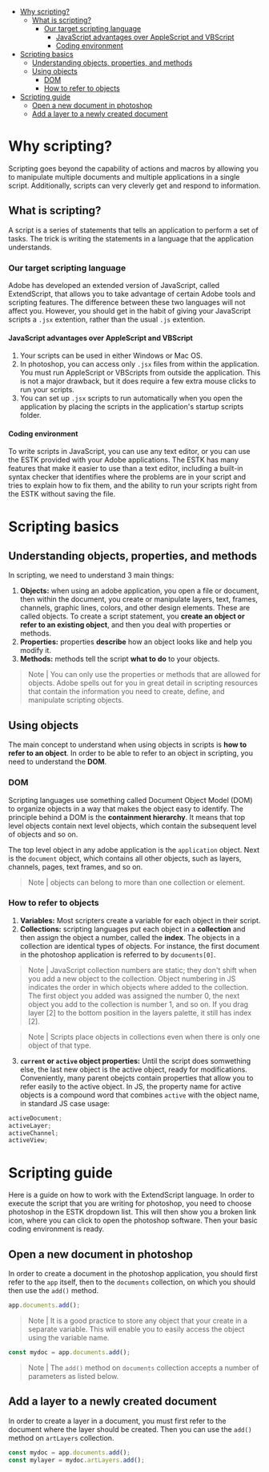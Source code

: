 - [Why scripting?](#why-scripting)
  - [What is scripting?](#what-is-scripting)
    - [Our target scripting language](#our-target-scripting-language)
      - [JavaScript advantages over AppleScript and VBScript](#javascript-advantages-over-applescript-and-vbscript)
      - [Coding environment](#coding-environment)
- [Scripting basics](#scripting-basics)
  - [Understanding objects, properties, and methods](#understanding-objects-properties-and-methods)
  - [Using objects](#using-objects)
    - [DOM](#dom)
    - [How to refer to objects](#how-to-refer-to-objects)
- [Scripting guide](#scripting-guide)
  - [Open a new document in photoshop](#open-a-new-document-in-photoshop)
  - [Add a layer to a newly created document](#add-a-layer-to-a-newly-created-document)

# Why scripting?

Scripting goes beyond the capability of actions and macros by allowing you to manipulate multiple documents and multiple applications in a single script. Additionally, scripts can very cleverly get and respond to information.

## What is scripting?

A script is a series of statements that tells an application to perform a set of tasks. The trick is writing the statements in a language that the application understands.

### Our target scripting language

Adobe has developed an extended version of JavaScript, called ExtendScript, that allows you to take advantage of certain Adobe tools and scripting features. The difference between these two languages will not affect you. However, you should get in the habit of giving your JavaScript scripts a `.jsx` extention, rather than the usual `.js` extention.

#### JavaScript advantages over AppleScript and VBScript

1. Your scripts can be used in either Windows or Mac OS.
2. In photoshop, you can access only `.jsx` files from within the application. You must run AppleScript or VBScripts from outside the application. This is not a major drawback, but it does require a few extra mouse clicks to run your scripts.
3. You can set up `.jsx` scripts to run automatically when you open the application by placing the scripts in the application's startup scripts folder.

#### Coding environment

To write scripts in JavaScript, you can use any text editor, or you can use the ESTK provided with your Adobe applications. The ESTK has many features that make it easier to use than a text editor, including a built-in syntax checker that identifies where the problems are in your script and tries to explain how to fix them, and the ability to run your scripts right from the ESTK without saving the file.

# Scripting basics

## Understanding objects, properties, and methods

In scripting, we need to understand 3 main things:

1. **Objects:** when using an adobe application, you open a file or document, then within the document, you create or manipulate layers, text, frames, channels, graphic lines, colors, and other design elements. These are called objects. To create a script statement, you **create an object or refer to an existing object**, and then you deal with properties or methods.
2. **Properties:** properties **describe** how an object looks like and help you modify it.
3. **Methods:** methods tell the script **what to do** to your objects.

> Note | You can only use the properties or methods that are allowed for objects. Adobe spells out for you in great detail in scripting resources that contain the information you need to create, define, and manipulate scripting objects.

## Using objects

The main concept to understand when using objects in scripts is **how to refer to an object**. In order to be able to refer to an object in scripting, you need to understand the **DOM**.

### DOM

Scripting languages use something called Document Object Model (DOM) to organize objects in a way that makes the object easy to identify. The principle behind a DOM is the **containment hierarchy**. It means that top level objects contain next level objects, which contain the subsequent level of objects and so on.

The top level object in any adobe application is the `application` object. Next is the `document` object, which contains all other objects, such as layers, channels, pages, text frames, and so on.

> Note | objects can belong to more than one collection or element.

### How to refer to objects

1. **Variables:** Most scripters create a variable for each object in their script.
2. **Collections:** scripting languages put each object in a **collection** and then assign the object a number, called the **index**. The objects in a collection are identical types of objects. For instance, the first document in the photoshop application is referred to by `documents[0]`.

> Note | JavaScript collection numbers are static; they don't shift when you add a new object to the collection. Object numbering in JS indicates the order in which objects where added to the collection. The first object you added was assigned the number 0, the next object you add to the collection is number 1, and so on. If you drag layer [2] to the bottom position in the layers palette, it still has index [2].

> Note | Scripts place objects in collections even when there is only one object of that type.

3. **`current` or `active` object properties:** Until the script does somwething else, the last new object is the active object, ready for modifications. Conveniently, many parent obejcts contain properties that allow you to refer easily to the active object. In JS, the property name for active objects is a compound word that combines `active` with the object name, in standard JS case usage:

```js
activeDocument;
activeLayer;
activeChannel;
activeView;
```

# Scripting guide

Here is a guide on how to work with the ExtendScript language. In order to execute the script that you are writing for photoshop, you need to choose photoshop in the ESTK dropdown list. This will then show you a broken link icon, where you can click to open the photoshop software. Then your basic coding environment is ready.

## Open a new document in photoshop

In order to create a document in the photoshop application, you should first refer to the `app` itself, then to the `documents` collection, on which you should then use the `add()` method.

```js
app.documents.add();
```

> Note | It is a good practice to store any object that your create in a separate variable. This will enable you to easily access the object using the variable name.

```js
const mydoc = app.documents.add();
```

> Note | The `add()` method on `documents` collection accepts a number of parameters as listed below.

## Add a layer to a newly created document

In order to create a layer in a document, you must first refer to the document where the layer should be created. Then you can use the `add()` method on `artLayers` collection.

```js
const mydoc = app.documents.add();
const mylayer = mydoc.artLayers.add();
```
